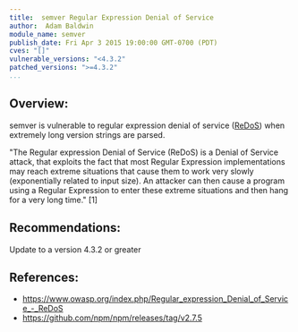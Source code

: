 ```yaml
---
title:  semver Regular Expression Denial of Service
author:  Adam Baldwin
module_name: semver
publish_date: Fri Apr 3 2015 19:00:00 GMT-0700 (PDT)
cves: "[]"
vulnerable_versions: "<4.3.2"
patched_versions: ">=4.3.2"
...
```


## Overview:

semver is vulnerable to regular expression denial of service ([ReDoS](https://www.owasp.org/index.php/Regular_expression_Denial_of_Service_-_ReDoS)) when extremely long version strings are parsed.

"The Regular expression Denial of Service (ReDoS) is a Denial of Service attack, that exploits the fact that most Regular Expression implementations may reach extreme situations that cause them to work very slowly (exponentially related to input size). An attacker can then cause a program using a Regular Expression to enter these extreme situations and then hang for a very long time." [1]


## Recommendations:
Update to a version 4.3.2 or greater

## References:
- https://www.owasp.org/index.php/Regular_expression_Denial_of_Service_-_ReDoS
- https://github.com/npm/npm/releases/tag/v2.7.5
